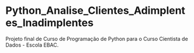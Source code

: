# Python_Analise_Clientes_Adimplentes_Inadimplentes
Projeto final de Curso de Programação de Python para o Curso Cientista de Dados - Escola EBAC.
